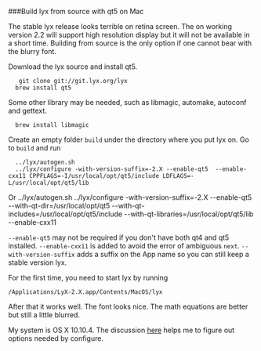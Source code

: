 ###Build lyx from source with qt5 on Mac

The stable lyx release looks terrible on retina screen. The on working version 2.2 will support high resolution display but it will not be available in a short time. Building from source is the only option if one cannot bear with the blurry font.  

Download the lyx source and install qt5.

       git clone git://git.lyx.org/lyx
      brew install qt5
      
Some other library may be needed, such as libmagic, automake, autoconf and gettext. 
      
      brew install libmagic
      
Create an empty folder `build` under the directory where you put lyx on. Go to `build` and run 

      ../lyx/autogen.sh
      ../lyx/configure -with-version-suffix=-2.X --enable-qt5  --enable-cxx11 CPPFLAGS=-I/usr/local/opt/qt5/include LDFLAGS=-L/usr/local/opt/qt5/lib

Or 
      ../lyx/autogen.sh
      ../lyx/configure -with-version-suffix=-2.X --enable-qt5 --with-qt-dir=/usr/local/opt/qt5 --with-qt-includes=/usr/local/opt/qt5/include --with-qt-libraries=/usr/local/opt/qt5/lib --enable-cxx11   
      
`--enable-qt5` may not be required if you don't have both qt4 and qt5 installed. `--enable-cxx11` is added to avoid the error of ambiguous `next`. `--with-version-suffix` adds a suffix on the App name so you can still keep a stable version lyx. 

For the first time, you need to start lyx by running

    /Applications/LyX-2.X.app/Contents/MacOS/lyx

After that it works well. The font looks nice. The math equations are better but still a little blurred. 

My system is OS X 10.10.4. The discussion [here](http://www.mail-archive.com/lyx-devel@lists.lyx.org/msg188282.html) helps me to figure out options needed by configure.
